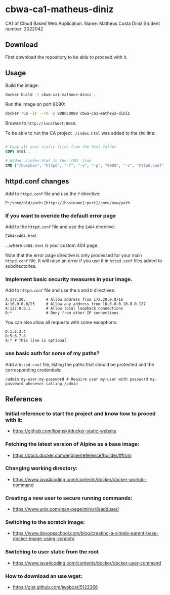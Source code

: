 # cbwa-ca1-matheus-diniz

CA1 of Cloud Based Web Application.
Name: Matheus Costa Diniz
Student number: 2022042

## Download

First download the repository to be able to proceed with it.

## Usage

Build the image:

```sh
docker build -t cbwa-ca1-matheus-diniz .
```

Run the image on port 8080:

```sh
docker run -it --rm -p 8080:8080 cbwa-ca1-matheus-diniz
```

Browse to `http://localhost:8080`.

To be able to run the CA project `./index.html` was added to the `CMD` line:

```dockerfile

# Copy all your static files from the html folder.
COPY html .

# Added ./index.html to the `CMD` line
CMD ["/busybox", "httpd", "-f", "-v", "-p", "8080", "-c", "httpd.conf", "./index.html]
```

## httpd.conf changes

Add to `httpd.conf` file and use the `P` directive:

```
P:/some/old/path:[http://]hostname[:port]/some/new/path
```

### If you want to overide the default error page

Add to the `httpd.conf` file and use the `E404` directive:

```
E404:e404.html
```

...where `e404.html` is your custom 404 page.

Note that the error page directive is only processed for your main `httpd.conf` file. It will raise an error if you use it in `httpd.conf` files added to subdirectories.

### Implement basic security measures in your image.

Add to `httpd.conf` file and use the `A` and `D` directives:

```
A:172.20.         # Allow address from 172.20.0.0/16
A:10.0.0.0/25     # Allow any address from 10.0.0.0-10.0.0.127
A:127.0.0.1       # Allow local loopback connections
D:*               # Deny from other IP connections
```

You can also allow all requests with some exceptions:

```
D:1.2.3.4
D:5.6.7.8
A:* # This line is optional
```

### use basic auth for some of my paths?

Add a `httpd.conf` file, listing the paths that should be protected and the corresponding credentials:

```
/admin:my-user:my-password # Require user my-user with password my-password whenever calling /admin
```

## References

### Initial reference to start the project and know how to proced with it:

- https://github.com/lipanski/docker-static-website

### Fetching the latest version of Alpine as a base image:

- https://docs.docker.com/engine/reference/builder/#from

### Changing working directory:

- https://www.java4coding.com/contents/docker/docker-workdir-command

### Creating a new user to secure running commands:

- https://www.unix.com/man-page/minix/8/adduser/

### Switching to the scratch image:

- https://www.devopsschool.com/blog/creating-a-simple-parent-base-docker-image-using-scratch/

### Switching to user static from the root

- https://www.java4coding.com/contents/docker/docker-user-command

### How to download an use wget:

- https://gist.github.com/jwebcat/5122366
